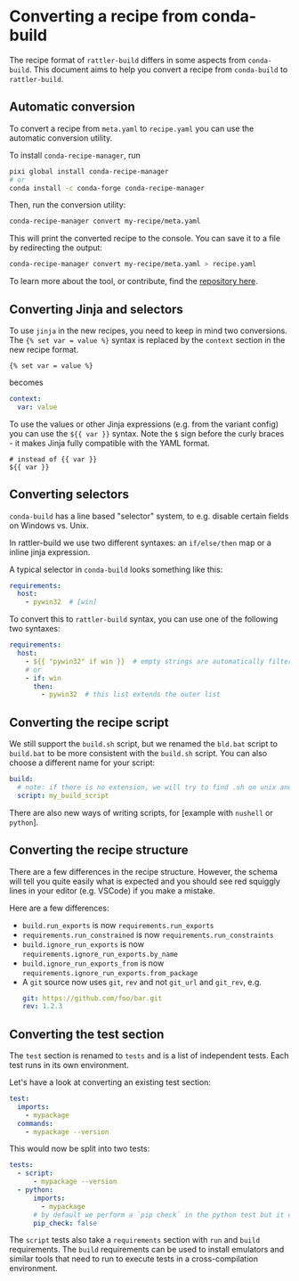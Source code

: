 # Converting a recipe from conda-build

The recipe format of `rattler-build` differs in some aspects from `conda-build`.
This document aims to help you convert a recipe from `conda-build` to
`rattler-build`.

## Automatic conversion

To convert a recipe from `meta.yaml` to `recipe.yaml` you can use the automatic
conversion utility.

To install `conda-recipe-manager`, run 

```bash
pixi global install conda-recipe-manager
# or
conda install -c conda-forge conda-recipe-manager
```

Then, run the conversion utility:

```bash
conda-recipe-manager convert my-recipe/meta.yaml
```

This will print the converted recipe to the console. You can save it to a file
by redirecting the output:

```bash
conda-recipe-manager convert my-recipe/meta.yaml > recipe.yaml
```

To learn more about the tool, or contribute, find the [repository
here](https://github.com/conda-incubator/conda-recipe-manager/).

## Converting Jinja and selectors

To use `jinja` in the new recipes, you need to keep in mind two conversions. The
`{% set var = value %}` syntax is replaced by the `context` section in the new
recipe format.

```
{% set var = value %}
```

becomes

```yaml
context:
  var: value
```

To use the values or other Jinja expressions (e.g. from the variant config) you
can use the `${{ var }}` syntax. Note the `$` sign before the curly braces - it
makes Jinja fully compatible with the YAML format.

```
# instead of {{ var }}
${{ var }}
```

## Converting selectors

`conda-build` has a line based "selector" system, to e.g. disable certain fields
on Windows vs. Unix.

In rattler-build we use two different syntaxes: an `if/else/then` map or a
inline jinja expression.

A typical selector in `conda-build` looks something like this:

```yaml
requirements:
  host:
    - pywin32  # [win]
```

To convert this to `rattler-build` syntax, you can use one of the following two
syntaxes:

```yaml
requirements:
  host:
    - ${{ "pywin32" if win }}  # empty strings are automatically filtered
    # or 
    - if: win
      then:
        - pywin32  # this list extends the outer list
```

## Converting the recipe script

We still support the `build.sh` script, but we renamed the `bld.bat` script to `build.bat` to be more consistent with the `build.sh` script.
You can also choose a different name for your script:

```yaml
build:
  # note: if there is no extension, we will try to find .sh on unix and .bat on windows
  script: my_build_script
```

There are also new ways of writing scripts, for [example with `nushell` or `python`].

## Converting the recipe structure

There are a few differences in the recipe structure. However, the schema will
tell you quite easily what is expected and you should see red squiggly lines in
your editor (e.g. VSCode) if you make a mistake.

Here are a few differences:

- `build.run_exports` is now `requirements.run_exports`
- `requirements.run_constrained` is now `requirements.run_constraints`
- `build.ignore_run_exports` is now `requirements.ignore_run_exports.by_name`
- `build.ignore_run_exports_from` is now
  `requirements.ignore_run_exports.from_package`
- A `git` source now uses `git`, `rev` and not `git_url` and `git_rev`, e.g.
  ```yaml
  git: https://github.com/foo/bar.git
  rev: 1.2.3
  ```

## Converting the test section

The `test` section is renamed to `tests` and is a list of independent tests.
Each test runs in its own environment.

Let's have a look at converting an existing test section:

```yaml
test:
  imports:
    - mypackage
  commands:
    - mypackage --version
```

This would now be split into two tests:

```yaml
tests:
  - script:
      - mypackage --version
  - python: 
      imports:
        - mypackage
      # by default we perform a `pip check` in the python test but it can be disabled by setting this to false
      pip_check: false
```

The `script` tests also take a `requirements` section with `run` and `build`
requirements. The `build` requirements can be used to install emulators and
similar tools that need to run to execute tests in a cross-compilation
environment.

